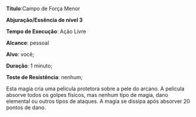 **Titulo**:Campo de Força Menor

**Abjuração/Essência de nível 3**

**Tempo de Execução**: Ação Livre

**Alcance**: pessoal

**Alvo**: você;

**Duração**: 1 minuto;

**Teste de Resistência**: nenhum;

Esta magia cria uma película protetora sobre a pele do arcano. A película 
absorve todos os golpes físicos, mas nenhum tipo de magia, dano elemental 
ou outros tipos de ataques. A magia se dissipa após absorver 20 pontos de dano.